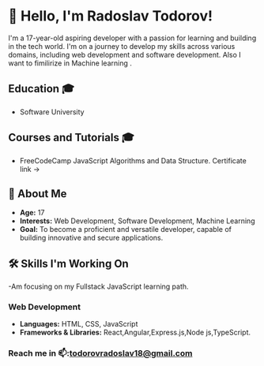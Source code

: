 
# 👋 Hello, I'm Radoslav Todorov!

I'm a 17-year-old aspiring developer with a passion for learning and building in the tech world. I'm on a journey to develop my skills across various domains, including web development and software development.
Also I want to fimilirize in Machine learning .

## Education 🎓
- Software University

## Courses and Tutorials 🎓
- FreeCodeCamp JavaScript Algorithms and Data Structure. Certificate link -> 
## 🚀 About Me

- **Age:** 17
- **Interests:** Web Development, Software Development, Machine Learning
- **Goal:** To become a proficient and versatile developer, capable of building innovative and secure applications.


## 🛠️ Skills I'm Working On
-Am focusing on my  Fullstack JavaScript learning path.

### Web Development
- **Languages:** HTML, CSS, JavaScript
- **Frameworks & Libraries:** React,Angular,Express.js,Node js,TypeScript.

### Reach me in 📫:todorovradoslav18@gmail.com
<!---
Radolsav16/Radolsav16 is a ✨ special ✨ repository because its `README.md` (this file) appears on your GitHub profile.
You can click the Preview link to take a look at your changes.
--->
